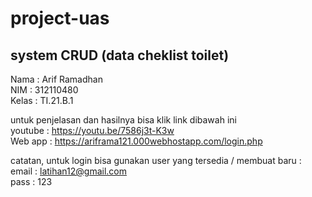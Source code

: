 # project-uas

## system CRUD (data cheklist toilet)

Nama    : Arif Ramadhan  
NIM     : 312110480  
Kelas   : TI.21.B.1  
  
untuk penjelasan dan hasilnya bisa klik link dibawah ini  
youtube : https://youtu.be/7586j3t-K3w  
Web app : https://ariframa121.000webhostapp.com/login.php  
  
catatan, untuk login bisa gunakan user yang tersedia / membuat baru :  
email   : latihan12@gmail.com  
pass    : 123  

